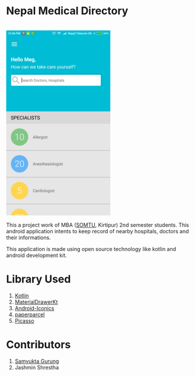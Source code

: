 # Nepal Medical Directory


<br>
<img height="500" src="https://github.com/munnadroid/nmd/blob/master/app/screenshot_1.png"/>
<br>


   
   
This a project work of MBA ([SOMTU](http://www.somtu.edu.np/), Kirtipur) 2nd semester students. This android application intents to keep record of nearby hospitals, doctors and their informations.

This application is made using open source technology like kotlin and android development kit.

Library Used
================
1. [Kotlin](https://kotlinlang.org/)
2. [MaterialDrawerKt](https://github.com/zsmb13/MaterialDrawerKt)
3. [Android-Iconics](https://github.com/mikepenz/Android-Iconics)
4. [paperparcel](https://github.com/grandstaish/paperparcel)
5. [Picasso](https://github.com/square/picasso)


Contributors
==============
1. [Samyukta Gurung](https://github.com/yuktamas)   
2. Jashmin Shrestha

